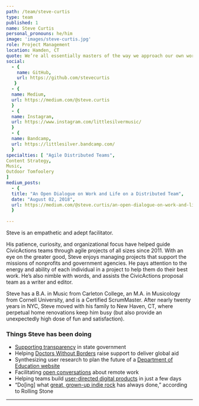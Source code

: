 ```yaml
---
path: /team/steve-curtis
type: team
published: 1
name: Steve Curtis
personal_pronouns: he/him
image: 'images/steve-curtis.jpg'
role: Project Management
location: Hamden, CT 
quote: We’re all essentially masters of the way we approach our own work, yet deeply accountable to each other.
social: 
  - {
    name: GitHub,
    url: https://github.com/stevecurtis
   }
  - {
  name: Medium,
  url: https://medium.com/@steve.curtis
  }
  - {
  name: Instagram,
  url: https://www.instagram.com/littlesilvermusic/
  }
  - {
  name: Bandcamp,
  url: https://littlesilver.bandcamp.com/
  }
specialties: [ "Agile Distributed Teams",
Content Strategy,
Music,
Outdoor Tomfoolery
]
medium_posts: 
  - {
  title: "An Open Dialogue on Work and Life on a Distributed Team",
  date: "August 02, 2018",
  url: https://medium.com/@steve.curtis/an-open-dialogue-on-work-and-life-in-a-distributed-team-796ef88813cd
  }
  
---
```


Steve is an empathetic and adept facilitator. 

His patience, curiosity, and organizational focus have helped guide CivicActions teams through agile projects of all sizes since 2011. With an eye on the greater good, Steve enjoys managing projects that support the missions of nonprofits and government agencies. He pays attention to the energy and ability of each individual in a project to help them do their best work. He’s also nimble with words, and assists the CivicActions proposal team as a writer and editor.

Steve has a B.A. in Music from Carleton College, an M.A. in Musicology from Cornell University, and is a Certified ScrumMaster. After nearly twenty years in NYC, Steve moved with his family to New Haven, CT, where perpetual home renovations keep him busy (but also provide an unexpectedly high dose of fun and satisfaction).




### Things Steve has been doing
* [Supporting transparency](https://civicactions.com/case-study/digital-democracy) in state government 
* Helping [Doctors Without Borders](https://civicactions.com/case-study/msf/) raise support to deliver global aid
* Synthesizing user research to plan the future of a [Department of Education website](https://www2.ed.gov/about/offices/list/ovae/pi/AdultEd/index.html)
* Facilitating [open conversations](https://medium.com/@steve.curtis/an-open-dialogue-on-work-and-life-in-a-distributed-team-796ef88813cd) about remote work 
* Helping teams build [user-directed digital products](http://www.govtech.com/civic/3-Tips-for-Joining-Californias-Agile-Government-Vendor-Pool.html) in just a few days
* “Do[ing] what [great, grown-up indie rock](https://littlesilver.bandcamp.com/track/one-stepper) has always done,” according to Rolling Stone

-------------------------------

